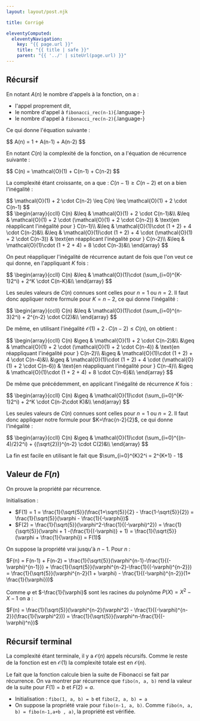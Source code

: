 ```yaml
---
layout: layout/post.njk

title: Corrigé

eleventyComputed:
  eleventyNavigation:
    key: "{{ page.url }}"
    title: "{{ title | safe }}"
    parent: "{{ '../' | siteUrl(page.url) }}"
---
```


## Récursif

En notant $A(n)$ le nombre d'appels à la fonction, on a :

- l'appel proprement dit,
- le nombre d'appel à `fibonacci_rec(n-1)`{.language-}
- le nombre d'appel à `fibonacci_rec(n-2)`{.language-}

Ce qui donne l'équation suivante :

<div>
$$
A(n) = 1 + A(n-1) + A(n-2)
$$
</div>

En notant $C(n)$ la complexité de la fonction, on a l'équation de récurrence suivante :

<div>
$$
C(n) = \mathcal{O}(1) + C(n-1) + C(n-2)
$$
</div>

La complexité étant croissante, on a que : $C(n-1) \geq C(n-2)$ et on a bien l'inégalité :

<div>
$$
\mathcal{O}(1) + 2 \cdot C(n-2) \leq C(n) \leq \mathcal{O}(1) + 2 \cdot C(n-1)
$$
</div>

<div>
$$
\begin{array}{ccll}
C(n) &\leq & \mathcal{O}(1) + 2 \cdot C(n-1)&\\
     &\leq & \mathcal{O}(1) + 2 \cdot (\mathcal{O}(1) + 2 \cdot C(n-2)) & \text{en réapplicant l'inégalité pour } C(n-1)\\
     &\leq & \mathcal{O}(1)\cdot (1 + 2) + 4 \cdot C(n-2)&\\
     &\leq & \mathcal{O}(1)\cdot (1 + 2) + 4 \cdot (\mathcal{O}(1) + 2 \cdot C(n-3)) & \text{en réapplicant l'inégalité pour } C(n-2)\\
     &\leq & \mathcal{O}(1)\cdot (1 + 2 + 4) + 8 \cdot C(n-3)&\\
\end{array}
$$
</div>

On peut réappliquer l'inégalité de récurrence autant de fois que l'on veut ce qui donne, en l'appliquant $K$ fois :

<div>
$$
\begin{array}{ccll}
C(n) &\leq & \mathcal{O}(1)\cdot (\sum_{i=0}^{K-1}2^i) + 2^K \cdot C(n-K)&\\
\end{array}
$$
</div>

Les seules valeurs de $C(n)$ connues sont celles pour $n=1$ ou $n=2$. Il faut donc appliquer notre formule pour $K=n-2$, ce qui donne l'inégalité :

<div>
$$
\begin{array}{ccll}
C(n) &\leq & \mathcal{O}(1)\cdot (\sum_{i=0}^{n-3}2^i) + 2^{n-2} \cdot C(2)&\\
\end{array}
$$
</div>

De même, en utilisant l'inégalité $\mathcal{O}(1) + 2 \cdot C(n-2) \leq C(n)$, on obtient :

<div>
$$
\begin{array}{ccll}
C(n) &\geq & \mathcal{O}(1) + 2 \cdot C(n-2)&\\
     &\geq & \mathcal{O}(1) + 2 \cdot (\mathcal{O}(1) + 2 \cdot C(n-4)) & \text{en réappliquant l'inégalité pour } C(n-2)\\
     &\geq & \mathcal{O}(1)\cdot (1 + 2) + 4 \cdot C(n-4)&\\
     &\geq & \mathcal{O}(1)\cdot (1 + 2) + 4 \cdot (\mathcal{O}(1) + 2 \cdot C(n-6)) & \text{en réappliquant l'inégalité pour } C(n-4)\\
     &\geq & \mathcal{O}(1)\cdot (1 + 2 + 4) + 8 \cdot C(n-6)&\\
\end{array}
$$
</div>

De même que précédemment, en applicant l'inégalité de récurrence $K$ fois :

<div>
$$
\begin{array}{ccll}
C(n) &\geq & \mathcal{O}(1)\cdot (\sum_{i=0}^{K-1}2^i) + 2^K \cdot C(n-2\cdot K)&\\
\end{array}
$$
</div>

Les seules valeurs de $C(n)$ connues sont celles pour $n=1$ ou $n=2$. Il faut donc appliquer notre formule pour $K=\frac{n-2}{2}$, ce qui donne l'inégalité :

<div>
$$
\begin{array}{ccll}
C(n) &\geq & \mathcal{O}(1)\cdot (\sum_{i=0}^{(n-4)/2}2^i) + {(\sqrt{2})}^{n-2} \cdot C(2)&\\
\end{array}
$$
</div>

La fin est facile en utilisant le fait que $\sum_{i=0}^{K}2^i = 2^{K+1} - 1$

## Valeur de $F(n)$

On prouve la propriété par récurrence.

Initialisation :

- $F(1) = 1 = \frac{1}{\sqrt{5}}(\frac{1+\sqrt{5}}{2} - \frac{1-\sqrt{5}}{2}) = \frac{1}{\sqrt{5}}(\varphi - \frac{1}{-\varphi})$
- $F(2) = \frac{1}{\sqrt{5}}(\varphi^2-\frac{1}{(-\varphi)^2}) = \frac{1}{\sqrt{5}}(\varphi + 1 -(\frac{1}{(-\varphi)} + 1) = \frac{1}{\sqrt{5}}(\varphi + \frac{1}{\varphi}) = F(1)$

On suppose la propriété vrai jusqu'à $n-1$. Pour $n$ :

$F(n) = F(n-1) + F(n-2) = \frac{1}{\sqrt{5}}(\varphi^{n-1}-\frac{1}{(-\varphi)^{n-1}}) + \frac{1}{\sqrt{5}}(\varphi^{n-2}-\frac{1}{(-\varphi)^{n-2}}) = \frac{1}{\sqrt{5}}(\varphi^{n-2}(1 + \varphi) - \frac{1}{(-\varphi)^{n-2}}(1+ \frac{1}{\varphi}))$

Comme $\varphi$ et $-\frac{1}{\varphi}$ sont les racines du polynôme $P(X) = X^2 - X -1$ on a :

$F(n) = \frac{1}{\sqrt{5}}(\varphi^{n-2}(\varphi^2) - \frac{1}{(-\varphi)^{n-2}}(\frac{1}{\varphi^2})) = \frac{1}{\sqrt{5}}(\varphi^n-\frac{1}{(-\varphi)^n})$

## Récursif terminal

La complexité étant terminale, il y a $\mathcal{O}(n)$ appels récursifs. Comme le reste de la fonction est en $\mathcal{O}(1)$ la complexité totale est en $\mathcal{O}(n)$.

Le fait que la fonction calcule bien la suite de Fibonacci se fait par récurrence. On va montrer par récurrence que `fibo(n, a, b)` rend la valeur de la suite pour $F(1) = b$ et $F(2) = a$.

- Initialisation : `fibo(1, a, b) = b` et `fibo(2, a, b) = a`
- On suppose la propriété vraie pour `fibo(n-1, a, b)`. Comme `fibo(n, a, b) = fibo(n-1,a+b , a)`, la propriété est vérifiée.
